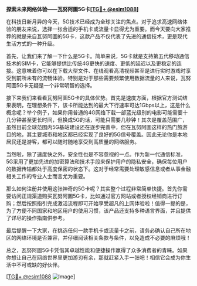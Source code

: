**探索未来网络体验——瓦努阿圖5G卡[[TG💪+ @esim1088](https://t.me/s/esim1088)]**

在科技日新月异的今天，5G技术已经成为全球关注的焦点。对于追求高速网络体验的朋友来说，选择一张合适的手机卡或流量卡显得尤为重要。而今天要向大家推荐的就是来自瓦努阿圖的5G卡，这款产品不仅代表了先进的通信技术，更是现代生活方式的一种升级。

首先，让我们来了解一下什么是5G卡。简单来说，5G卡就是支持第五代移动通信技术的SIM卡，它能够提供比传统4G更快的速度、更低的延迟以及更稳定的连接。这意味着你可以在下载大型文件、在线观看高清视频甚至是进行实时游戏时享受到前所未有的流畅体验。特别是对于那些需要频繁使用数据流量的人来说，瓦努阿圖5G卡无疑是一个非常明智的选择。

接下来我们来看看瓦努阿圖5G卡的具体优势。首先是速度方面，根据官方测试结果表明，在理想条件下，该卡所能达到的最大下行速率可达1Gbps以上，这是什么概念呢？举个例子，如果你用普通的4G网络下载一部蓝光级别的电影可能需要十几分钟甚至更长时间，但换成5G的话，可能只需要几秒钟！其次是覆盖范围广，虽然目前全球范围内5G基站建设还在逐步完善中，但在瓦努阿圖这样的热门旅游目的地，其主要城市和地区都已经实现了良好的5G信号覆盖。因此无论你是本地居民还是游客，都可以随时随地享受到高质量的网络服务。

当然啦，除了速度快之外，安全性也是不容忽视的一点。作为新一代通信标准，5G采用了更加先进的加密算法和技术手段来保护用户的隐私安全，确保每位用户的数据传输都处于高度保密的状态下。这对于经常需要处理敏感信息或者从事金融相关工作的专业人士而言尤为重要。

那么如何注册并使用这张神奇的5G卡呢？其实整个过程非常简单快捷。首先你需要访问正规渠道购买瓦努阿圖5G卡，比如通过官方网站或者授权经销商进行订购；然后按照指引完成激活流程即可开始享受超凡的上网体验啦！值得一提的是，为了方便不同国家和地区用户的使用习惯，该产品还支持多种语言界面，并且提供了详尽的操作指南供参考。

最后提醒一下大家，在挑选任何一款手机卡或流量卡之前，请务必确认自己所在地区的网络环境是否兼容，并仔细阅读相关条款与条件，以免造成不必要的麻烦哦！

总之，瓦努阿圖5G卡凭借其卓越性能和便捷操作赢得了众多消费者的青睐。如果你想让自己在网络世界里更加游刃有余，那就赶紧入手一张吧！相信它会成为你生活中不可或缺的好伙伴。

[[TG💪+ @esim1088](https://t.me/s/esim1088) ![Image](https://i.postimg.cc/4NQfJmqS/Snipaste-2025-05-13-00-14-12.png)]